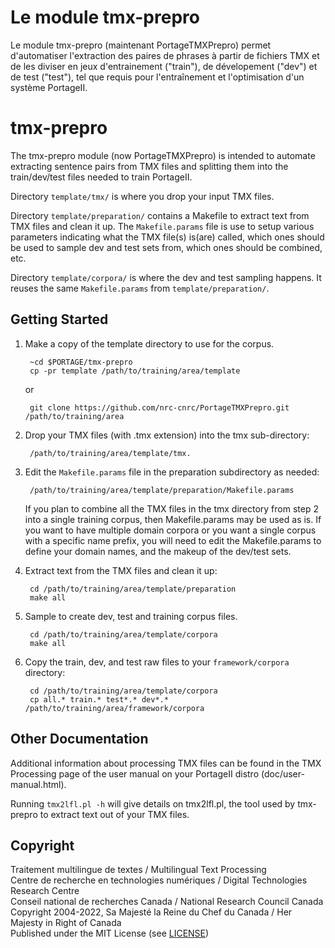# Le module tmx-prepro

Le module tmx-prepro (maintenant PortageTMXPrepro) permet d'automatiser
l'extraction des paires de phrases à partir de fichiers TMX et de les diviser en
jeux d'entrainement ("train"), de dévelopement ("dev") et de test ("test"), tel
que requis pour l'entraînement et l'optimisation d'un système PortageII.


# tmx-prepro

The tmx-prepro module (now PortageTMXPrepro) is intended to automate extracting
sentence pairs from TMX files and splitting them into the train/dev/test files
needed to train PortageII.

Directory `template/tmx/` is where you drop your input TMX files.

Directory `template/preparation/` contains a Makefile to extract text from TMX
files and clean it up.  The `Makefile.params` file is use to setup various
parameters indicating what the TMX file(s) is(are) called, which ones should be
used to sample dev and test sets from, which ones should be combined, etc.

Directory `template/corpora/` is where the dev and test sampling happens.  It
reuses the same `Makefile.params` from `template/preparation/`.

## Getting Started

1. Make a copy of the template directory to use for the corpus.

        ~cd $PORTAGE/tmx-prepro
        cp -pr template /path/to/training/area/template

   or

        git clone https://github.com/nrc-cnrc/PortageTMXPrepro.git /path/to/training/area

2. Drop your TMX files (with .tmx extension) into the tmx sub-directory:

        /path/to/training/area/template/tmx.

3. Edit the `Makefile.params` file in the preparation subdirectory as needed:

        /path/to/training/area/template/preparation/Makefile.params

   If you plan to combine all the TMX files in the tmx directory from step 2
   into a single training corpus, then Makefile.params may be used as is.
   If you want to have multiple domain corpora or you want a single corpus with
   a specific name prefix, you will need to edit the Makefile.params to define
   your domain names, and the makeup of the dev/test sets.

3. Extract text from the TMX files and clean it up:

        cd /path/to/training/area/template/preparation
        make all

4. Sample to create dev, test and training corpus files.

        cd /path/to/training/area/template/corpora
        make all

5. Copy the train, dev, and test raw files to your `framework/corpora` directory:

        cd /path/to/training/area/template/corpora
        cp all.* train.* test*.* dev*.* /path/to/training/area/framework/corpora

## Other Documentation

Additional information about processing TMX files can be found in the TMX
Processing page of the user manual on your PortageII distro
(doc/user-manual.html).

Running `tmx2lfl.pl -h` will give details on tmx2lfl.pl, the tool used by
tmx-prepro to extract text out of your TMX files.

## Copyright

Traitement multilingue de textes / Multilingual Text Processing \
Centre de recherche en technologies numériques / Digital Technologies Research Centre \
Conseil national de recherches Canada / National Research Council Canada \
Copyright 2004-2022, Sa Majesté la Reine du Chef du Canada / Her Majesty in Right of Canada \
Published under the MIT License (see [LICENSE](LICENSE))
